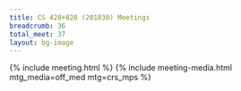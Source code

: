```yaml
---
title: CS 428+828 (201830) Meetings
breadcrumb: 36
total_meet: 37
layout: bg-image
---
```

{% include meeting.html %}
{% include meeting-media.html mtg_media=off_med mtg=crs_mps %}
